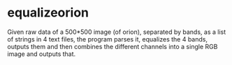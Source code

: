 # equalizeorion
Given raw data of a 500*500 image (of orion), separated by bands, as a list of strings in 4 text files, the program parses it, equalizes the 4 bands, outputs them and then combines the different channels into a single RGB image and outputs that.
